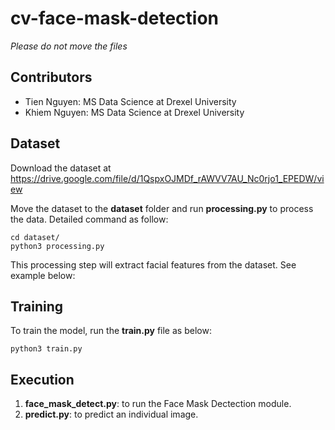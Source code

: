 # cv-face-mask-detection
*Please do not move the files*

## Contributors

- Tien Nguyen: MS Data Science at Drexel University
- Khiem Nguyen: MS Data Science at Drexel University

## Dataset
Download the dataset at https://drive.google.com/file/d/1QspxOJMDf_rAWVV7AU_Nc0rjo1_EPEDW/view 

Move the dataset to the **dataset** folder and run **processing.py** to process the data. Detailed command as follow:
```
cd dataset/
python3 processing.py
```
This processing step will extract facial features from the dataset. See example below:

## Training
To train the model, run the **train.py** file as below:
```
python3 train.py
```

## Execution
1. **face_mask_detect.py**: to run the Face Mask Dectection module.
2. **predict.py**: to predict an individual image.
